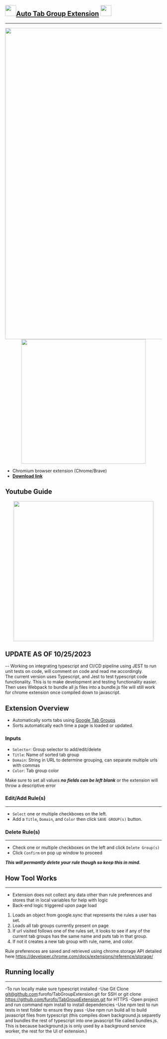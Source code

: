 
## <img src='https://user-images.githubusercontent.com/64287087/159755213-939e9420-6a14-469c-81fb-d8906f0aa553.png' width=35px />[Auto Tab Group Extension](https://chrome.google.com/webstore/detail/auto-tab-groups/nicjeeimgboiijpfcgfkbemiclbhfnio?hl=en) <img src='https://user-images.githubusercontent.com/64287087/159755213-939e9420-6a14-469c-81fb-d8906f0aa553.png' width=35px />
---

<!-- ![bar](https://user-images.githubusercontent.com/64287087/159754725-e75cab4f-845e-4fe5-bee7-703c9184359d.png) -->

<p align='center'>
  <img src='https://user-images.githubusercontent.com/64287087/159754725-e75cab4f-845e-4fe5-bee7-703c9184359d.png' width=1000px />
<img src='https://user-images.githubusercontent.com/64287087/159754660-1ce732a5-6ed4-42f5-8bce-1b1940a93ebd.png' width=400px />

</p>

- Chromium browser extension (Chrome/Brave)
- **[Download link](https://chrome.google.com/webstore/detail/auto-tab-groups/nicjeeimgboiijpfcgfkbemiclbhfnio?hl=en)**

## Youtube Guide
<p align='center'>
<a href="https://www.youtube.com/watch?v=sloz6SB8Id0">
<img width='450px' src="https://img.youtube.com/vi/aLIIAZAC4bo/maxresdefault.jpg" />
</a>
</p>

## UPDATE AS OF 10/25/2023

-- Working on integrating typescript and CI/CD pipeline using JEST to run unit tests on code, will comment on code and read me accordingly.
<br/>
The current version uses Typescript, and Jest to test typescript code functionality. This is to make development and testing functionality easier. Then uses Webpack to bundle all js files into  a bundle.js file  will still work for chrome extension once compiled down to javascript.


## Extension Overview 

- Automatically sorts tabs using [Google Tab Groups](https://blog.google/products/chrome/manage-tabs-with-google-chrome/) 
- Sorts automatically each time a page is loaded or updated. 

### Inputs
- `Selector`: Group selector to add/edit/delete
- `Title`: Name of sorted tab group
- `Domain`: String in URL to determine grouping, can separate multiple urls with commas
- `Color`: Tab group color

Make sure to set all values ***no fields can be left blank*** or the extension will throw a descriptive error

### Edit/Add Rule(s)
---
- `Select` one or multiple checkboxes on the left. 
- Add a  `Title`, `Domain`, and `Color` then click `SAVE GROUP(s)` button.

### Delete Rule(s)
---
- Check one or multiple checkboxes on the left and click `Delete Group(s)`
- Click `Confirm` on pop up window to proceed

***This will permantly delete your rule though so keep this in mind.***


## How Tool Works
---
- Extension does not collect any data other than rule preferences and stores that in local variables for help with logic
- Back-end logic triggered upon page load
1.  Loads an object from google.sync that represents the rules a user has set. 
2. Loads all tab groups currently present on page
3. If url visited follows one of the rules set, it looks to see if any of the current tab groups has the same name and puts tab in that group. 
4. If not it creates a new tab group with rule, name, and color. 

Rule preferences are saved and retrieved using chrome.storage API detailed here https://developer.chrome.com/docs/extensions/reference/storage/ 

## Running locally

---
-To run locally make sure typescript installed
-Use Git Clone git@github.com:furofo/TabGroupExtension.git for SSH or git clone https://github.com/furofo/TabGroupExtension.git for HTTPS
-Open project and run command npm install to install dependencies
-Use npm test to run tests in test folder to ensure they pass
-Use npm run build all to build javascript files from typescript (this compiles down background.js separetly and bundles the rest of typescript into one javascript file called bundles.js. This is because background.js is only used by a background service worker, the rest for the UI of extension.)



